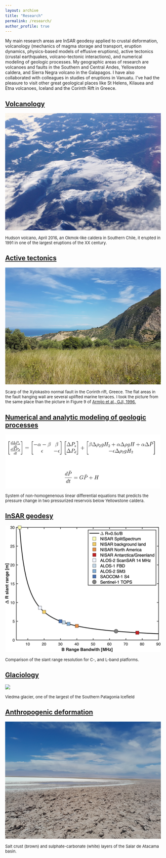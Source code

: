 ```yaml
---
layout: archive
title: "Research"
permalink: /research/
author_profile: true
---
```


My main research areas are InSAR geodesy applied to crustal deformation, volcanology (mechanics of magma storage and transport, eruption dynamics, physics-based models of  effusive eruptions), active tectonics (crustal earthquakes, volcano-tectonic interactions), and numerical modeling of geologic processes. My geographic areas of research are volcanoes and faults in the Southern and Central Andes, Yellowstone caldera, and Sierra Negra volcano in the Galapagos. I have also collaborated with colleagues in studies of eruptions in Vanuatu. I've had the pleasure to visit other great geological places like St Helens, Kilauea and Etna volcanoes, Iceland and the Corinth Rift in Greece.

<h2><b><a href="https://fdelgadodelapuente.github.io/research/volcano">Volcanology</a></b></h2> 


<img style="float: center;" src="/images/hudson.jpg" style="width:400px;">
<p style="font-size:small">Hudson volcano, April 2016, an Okmok-like caldera in Southern Chile, it erupted in 1991 in one of the largest eruptions of the XX century.</p> 

<h2><b><a href="https://fdelgadodelapuente.github.io/research/tectonics">Active tectonics</a></b></h2>



<img style="float: center;" src="/images/xylo.png" style="width:400px;">
<p style="font-size:small">Scarp of the Xylokastro normal fault in the Corinth rift, Greece. The flat areas in the fault hanging wall are several uplifted marine terraces. I took the picture from the same place than the picture in Figure 9 of <a href="https://hal.archives-ouvertes.fr/hal-01400415/file/Geophys.%20J.%20Int.-1996-Armijo-11-53.pdf">Armijo et al., GJI, 1996.</a></p> 


<h2><b><a href="https://fdelgadodelapuente.github.io/research/models">Numerical and analytic modeling of geologic processes</a></b></h2> 

<img style="float: center;" src="/images/edo.png" style="width:500px;">
<p style="font-size:small">System of non-homogenenous linear differential equations that predicts the pressure change in two pressurized reservois below Yellowstone caldera.</p> 

<h2><b><a href="https://fdelgadodelapuente.github.io/research/insar">InSAR geodesy</a></b></h2> 
<img style="float: center;" src="/images/range_res_Lband.png" style="width:400px;">
<p style="font-size:small">Comparison of the slant range resolution for C-, and L-band platforms.</p> 

<h2><b><a href="https://fdelgadodelapuente.github.io/research/glacier">Glaciology</a></b></h2> 
<img style="float: center;" src="/images/viedma2011.JPG" style="width:500px;">
<p style="font-size:small">Viedma glacier, one of the largest of the Southern Patagonia Icefield</p> 

<h2><b><a href="https://fdelgadodelapuente.github.io/research/h2o">Anthropogenic deformation</a></b></h2> 
<img style="float: center;" src="/images/20230118_145727.jpg" style="width:500px;">
<p style="font-size:small">Salt crust (brown) and sulphate-carbonate (white) layers of the Salar de Atacama basin.</p> 

